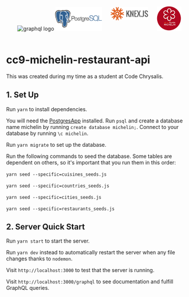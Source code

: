 <div align="center">
<img src="https://cdn-images-1.medium.com/max/1000/1*IvCDlfi3vQfgyKO1eFv4jA.png" alt="graphql logo" width="25%" style="padding-bottom: 20px;">
<img src="./images/postgresql.png" alt="postgres logo" width="25%" style="padding: 20px 20px 0 0;">
<img src="./images/knex.png" alt="knex logo" width="20%" style="padding: 0 20px 28px 0;">
<img src="./images/michelin.png" alt="michelin_logo" width="13%">
</div>

# cc9-michelin-restaurant-api

This was created during my time as a student at Code Chrysalis.

## 1. Set Up

Run `yarn` to install dependencies.

You will need the [PostgresApp](https://postgresapp.com/) installed. Run `psql` and create a database name michelin by running `create database michelin;`. Connect to your database by running `\c michelin`.

Run `yarn migrate` to set up the database.

Run the following commands to seed the database. Some tables are dependent on others, so it's important that you run them in this order:

`yarn seed --specific=cuisines_seeds.js`

`yarn seed --specific=countries_seeds.js`

`yarn seed --specific=cities_seeds.js`

`yarn seed --specific=restaurants_seeds.js`

## 2. Server Quick Start

Run `yarn start` to start the server.

Run `yarn dev` instead to automatically restart the server when any file changes thanks to `nodemon`.

Visit `http://localhost:3000` to test that the server is running.

Visit `http://localhost:3000/graphql` to see documentation and fulfill GraphQL queries.
